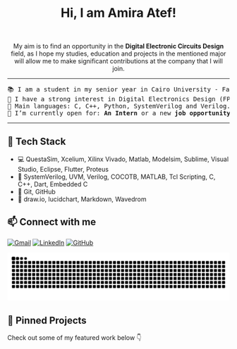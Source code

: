 <h1 align="center">
Hi, I am Amira Atef!
</h1>

<br/>
<p align="center">
	My aim is to find an opportunity in the <b> Digital Electronic Circuits Design </b> field, as I hope my studies, education and projects in the mentioned major will allow me to make significant contributions at the company that I will join.
</p>

<hr>

<pre>
📚 I am a student in my senior year in Cairo University - Faculty of Electronics and Electrical Communcations Engineering
📝 I have a strong interest in Digital Electronics Design (FPGA, ASIC and system-level modelling) and Digital Verification.
🌟 Main languages: C, C++, Python, SystemVerilog and Verilog.
🤔 I’m currently open for: <b>An Intern</b> or a new <b>job opportunity</b>.
</pre>
<hr>

## 🔧 Tech Stack
- 💻 QuestaSim, Xcelium, Xilinx Vivado,  Matlab, Modelsim, Sublime, Visual Studio, Eclipse, Flutter, Proteus 
- 🧪 SystemVerilog, UVM, Verilog, COCOTB, MATLAB, Tcl Scripting, C, C++, Dart, Embedded C
- 🔧 Git, GitHub
- 🎨 draw.io, lucidchart, Markdown, Wavedrom

## 📫 Connect with me

[![Gmail](https://img.shields.io/badge/Gmail-D14836?style=flat&logo=gmail&logoColor=white)](mailto:a.amiraelkomy00@gmail.com)
[![LinkedIn](https://img.shields.io/badge/LinkedIn-0077B5?style=flat&logo=linkedin&logoColor=white)](https://www.linkedin.com/in/amira-el-komy-0146ba220/)
[![GitHub](https://img.shields.io/badge/GitHub-100000?style=flat&logo=github&logoColor=white)](https://github.com/amira630)


![snake gif](https://github.com/amira630/amira630/blob/output/github-contribution-grid-snake.svg)

## 📌 Pinned Projects
Check out some of my featured work below 👇

<!-- ![Profile Views](https://komarev.com/ghpvc/?username=amira630&color=blue) -->